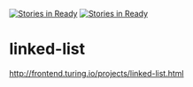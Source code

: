 [![Stories in Ready](https://badge.waffle.io/AdamMescher/linked-list.png?label=ready&title=Ready)](https://waffle.io/AdamMescher/linked-list?utm_source=badge)
[![Stories in Ready](https://badge.waffle.io/esayler/linked-list.png?label=ready&title=Ready)](https://waffle.io/esayler/linked-list)
# linked-list
http://frontend.turing.io/projects/linked-list.html
